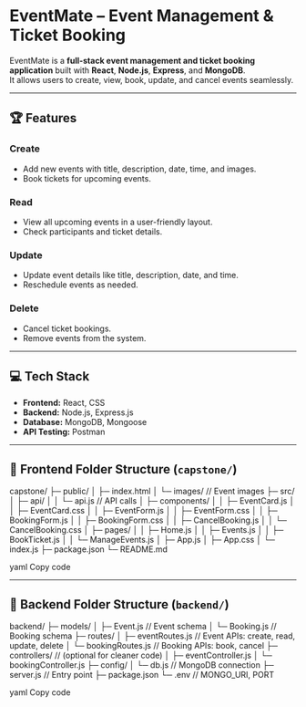 # EventMate – Event Management & Ticket Booking

EventMate is a **full-stack event management and ticket booking application** built with **React**, **Node.js**, **Express**, and **MongoDB**.  
It allows users to create, view, book, update, and cancel events seamlessly.

---

## 🏆 Features

### Create
- Add new events with title, description, date, time, and images.
- Book tickets for upcoming events.

### Read
- View all upcoming events in a user-friendly layout.
- Check participants and ticket details.

### Update
- Update event details like title, description, date, and time.
- Reschedule events as needed.

### Delete
- Cancel ticket bookings.
- Remove events from the system.

---

## 💻 Tech Stack
- **Frontend:** React, CSS
- **Backend:** Node.js, Express.js
- **Database:** MongoDB, Mongoose
- **API Testing:** Postman

---

## 📂 Frontend Folder Structure (`capstone/`)

capstone/
├─ public/
│ ├─ index.html
│ └─ images/ // Event images
├─ src/
│ ├─ api/
│ │ └─ api.js // API calls
│ ├─ components/
│ │ ├─ EventCard.js
│ │ ├─ EventCard.css
│ │ ├─ EventForm.js
│ │ ├─ EventForm.css
│ │ ├─ BookingForm.js
│ │ ├─ BookingForm.css
│ │ ├─ CancelBooking.js
│ │ └─ CancelBooking.css
│ ├─ pages/
│ │ ├─ Home.js
│ │ ├─ Events.js
│ │ ├─ BookTicket.js
│ │ └─ ManageEvents.js
│ ├─ App.js
│ ├─ App.css
│ └─ index.js
├─ package.json
└─ README.md

yaml
Copy code

---

## 📂 Backend Folder Structure (`backend/`)

backend/
├─ models/
│ ├─ Event.js // Event schema
│ └─ Booking.js // Booking schema
├─ routes/
│ ├─ eventRoutes.js // Event APIs: create, read, update, delete
│ └─ bookingRoutes.js // Booking APIs: book, cancel
├─ controllers/ // (optional for cleaner code)
│ ├─ eventController.js
│ └─ bookingController.js
├─ config/
│ └─ db.js // MongoDB connection
├─ server.js // Entry point
├─ package.json
└─ .env // MONGO_URI, PORT

yaml
Copy code

